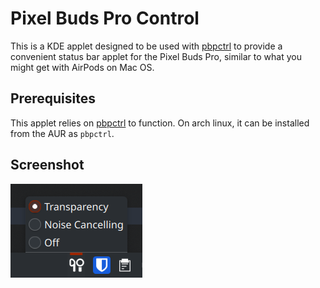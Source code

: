 # Pixel Buds Pro Control

This is a KDE applet designed to be used with [pbpctrl](https://github.com/qzed/pbpctrl)
to provide a convenient status bar applet for the Pixel Buds Pro, similar to what you
might get with AirPods on Mac OS.


## Prerequisites

This applet relies on [pbpctrl](https://github.com/qzed/pbpctrl) to function. On arch linux,
it can be installed from the AUR as `pbpctrl`.


## Screenshot

![PBPCtrl in the panel](./screenshots/01.png)
